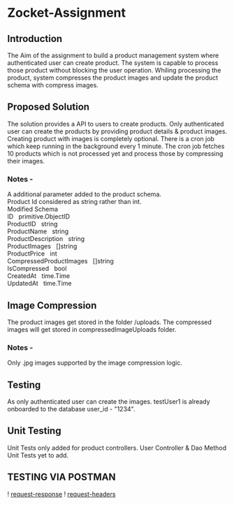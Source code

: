 # Zocket-Assignment

## Introduction 
The Aim of the assignment to build a product management system where authenticated user can create product. The system
is capable to process those product without blocking the user operation. Whiling processing the product, system compresses 
the product images and update the product schema with compress images. 

## Proposed Solution 
The solution provides a API to users to create products. Only authenticated user can create the products by providing 
product details & product images. Creating product with images is completely optional. There is a cron job which keep
running in the background every 1 minute. The cron job fetches 10 products which is not processed yet and process those
by compressing their images. 

### Notes - 
A additional parameter added to the product schema.<br>
Product Id considered as string rather than int.<br>
Modified Schema
<br>
ID                      &nbsp;                           primitive.ObjectID <br>
ProductID               &nbsp;                           string            
ProductName             &nbsp;                           string            
ProductDescription      &nbsp;                           string             
ProductImages           &nbsp;                           []string           
ProductPrice            &nbsp;                           int                
CompressedProductImages &nbsp;                           []string           
IsCompressed            &nbsp;                           bool               
CreatedAt               &nbsp;                           time.Time          
UpdatedAt               &nbsp;                           time.Time          

## Image Compression
The product images get stored in the folder /uploads. The compressed images will get stored in compressedImageUploads 
folder. 

### Notes - 
Only .jpg images supported by the image compression logic.

## Testing 
As only authenticated user can create the images. testUser1 is already onboarded to the database user_id - "1234".

## Unit Testing 
Unit Tests only added for product controllers. 
User Controller & Dao Method Unit Tests yet to add. 

## TESTING VIA POSTMAN
! [request-response](https://drive.google.com/file/d/131-Wrh8xR1MgOpGPBvbhvOjJK-9WGohv/view)
! [request-headers](https://drive.google.com/file/d/1CwiHsIfrmkc2bSVn7FFagwBWePpw7CMl/view)



